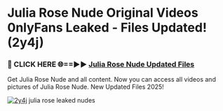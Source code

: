 # Julia Rose Nude Original Videos 0nlyFans Leaked - Files Updated! (2y4j)

<h3>🔴 CLICK HERE 🌐==►► <a href="https://tinyurl.com/52m3yx9h" rel="nofollow">Julia Rose Nude Updated Files</a></h3>

Get Julia Rose Nude and all content. Now you can access all videos and pictures of Julia Rose Nude. New Updated Files 2025!

[![2y4j](https://i.imgur.com/TnHtlc8.gif)](https://tinyurl.com/52m3yx9h)
julia rose leaked nudes